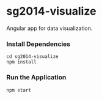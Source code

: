 sg2014-visualize
================

Angular app for data visualization.

### Install Dependencies
```
cd sg2014-visualize
npm install
```

### Run the Application


```
npm start
```
